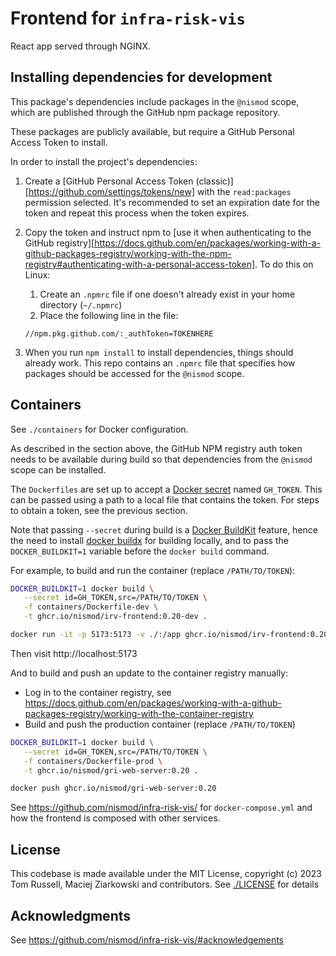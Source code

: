 # Frontend for `infra-risk-vis`

React app served through NGINX.

## Installing dependencies for development

This package's dependencies include packages in the `@nismod` scope, which are
published through the GitHub npm package repository.

These packages are publicly available, but require a GitHub Personal Access
Token to install.

In order to install the project's dependencies:

1. Create a [GitHub Personal Access Token
   (classic)][https://github.com/settings/tokens/new] with the `read:packages`
   permission selected. It's recommended to set an expiration date for the token
   and repeat this process when the token expires.
2. Copy the token and instruct npm to [use it when authenticating to the GitHub
   registry][https://docs.github.com/en/packages/working-with-a-github-packages-registry/working-with-the-npm-registry#authenticating-with-a-personal-access-token].
   To do this on Linux:

   1. Create an `.npmrc` file if one doesn't already exist in your home directory (`~/.npmrc`)
   2. Place the following line in the file:

   ```
   //npm.pkg.github.com/:_authToken=TOKENHERE
   ```

3. When you run `npm install` to install dependencies, things should already
   work. This repo contains an `.npmrc` file that specifies how packages should
   be accessed for the `@nismod` scope.

## Containers

See `./containers` for Docker configuration.

As described in the section above, the GitHub NPM registry auth token needs to
be available during build so that dependencies from the `@nismod` scope can be
installed.

The `Dockerfiles` are set up to accept a [Docker
secret](https://docs.docker.com/engine/swarm/secrets/) named `GH_TOKEN`. This
can be passed using a path to a local file that contains the token. For steps to
obtain a token, see the previous section.

Note that passing `--secret` during build is a [Docker
BuildKit](https://docs.docker.com/build/buildkit/) feature, hence the need to
install [docker buildx](https://github.com/docker/buildx) for building locally,
and to pass the `DOCKER_BUILDKIT=1` variable before the `docker build` command.

For example, to build and run the container (replace `/PATH/TO/TOKEN`):

```bash
DOCKER_BUILDKIT=1 docker build \
   --secret id=GH_TOKEN,src=/PATH/TO/TOKEN \
   -f containers/Dockerfile-dev \
   -t ghcr.io/nismod/irv-frontend:0.20-dev .

docker run -it -p 5173:5173 -v ./:/app ghcr.io/nismod/irv-frontend:0.20-dev
```

Then visit http://localhost:5173

And to build and push an update to the container registry manually:

- Log in to the container registry, see
  https://docs.github.com/en/packages/working-with-a-github-packages-registry/working-with-the-container-registry
- Build and push the production container (replace `/PATH/TO/TOKEN`)

```bash
DOCKER_BUILDKIT=1 docker build \
   --secret id=GH_TOKEN,src=/PATH/TO/TOKEN \
   -f containers/Dockerfile-prod \
   -t ghcr.io/nismod/gri-web-server:0.20 .

docker push ghcr.io/nismod/gri-web-server:0.20
```

See https://github.com/nismod/infra-risk-vis/ for `docker-compose.yml` and how
the frontend is composed with other services.

## License

This codebase is made available under the MIT License, copyright (c) 2023 Tom
Russell, Maciej Ziarkowski and contributors. See [./LICENSE](./LICENSE) for
details

## Acknowledgments

See https://github.com/nismod/infra-risk-vis/#acknowledgements
